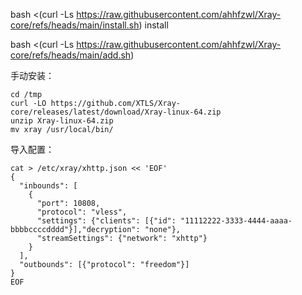 bash <(curl -Ls https://raw.githubusercontent.com/ahhfzwl/Xray-core/refs/heads/main/install.sh) install

bash <(curl -Ls https://raw.githubusercontent.com/ahhfzwl/Xray-core/refs/heads/main/add.sh)

手动安装：
```
cd /tmp
curl -LO https://github.com/XTLS/Xray-core/releases/latest/download/Xray-linux-64.zip
unzip Xray-linux-64.zip
mv xray /usr/local/bin/

```
导入配置：
```
cat > /etc/xray/xhttp.json << 'EOF'
{
  "inbounds": [
    {
      "port": 10808,
      "protocol": "vless",
      "settings": {"clients": [{"id": "11112222-3333-4444-aaaa-bbbbccccdddd"}],"decryption": "none"},
      "streamSettings": {"network": "xhttp"}
    }
  ],
  "outbounds": [{"protocol": "freedom"}]
}
EOF

```
